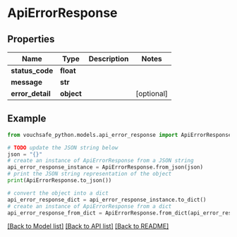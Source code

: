 # ApiErrorResponse


## Properties

Name | Type | Description | Notes
------------ | ------------- | ------------- | -------------
**status_code** | **float** |  | 
**message** | **str** |  | 
**error_detail** | **object** |  | [optional] 

## Example

```python
from vouchsafe_python.models.api_error_response import ApiErrorResponse

# TODO update the JSON string below
json = "{}"
# create an instance of ApiErrorResponse from a JSON string
api_error_response_instance = ApiErrorResponse.from_json(json)
# print the JSON string representation of the object
print(ApiErrorResponse.to_json())

# convert the object into a dict
api_error_response_dict = api_error_response_instance.to_dict()
# create an instance of ApiErrorResponse from a dict
api_error_response_from_dict = ApiErrorResponse.from_dict(api_error_response_dict)
```
[[Back to Model list]](../README.md#documentation-for-models) [[Back to API list]](../README.md#documentation-for-api-endpoints) [[Back to README]](../README.md)


